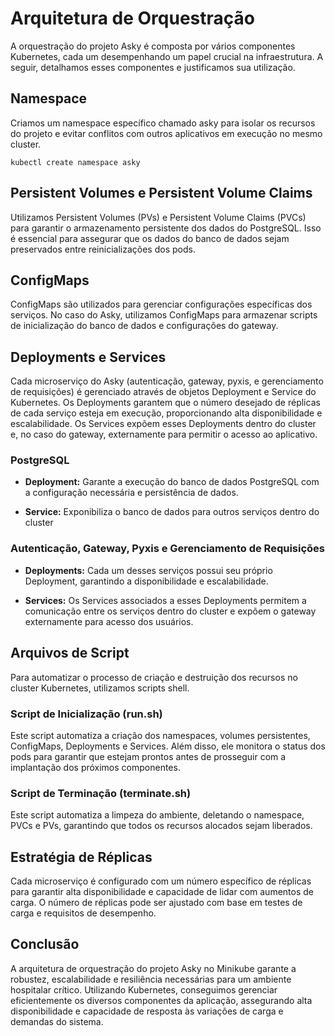 # Arquitetura de Orquestração
A orquestração do projeto Asky é composta por vários componentes Kubernetes, cada um desempenhando um papel crucial na infraestrutura. A seguir, detalhamos esses componentes e justificamos sua utilização.

## Namespace
Criamos um namespace específico chamado asky para isolar os recursos do projeto e evitar conflitos com outros aplicativos em execução no mesmo cluster.

```
kubectl create namespace asky
```

## Persistent Volumes e Persistent Volume Claims
Utilizamos Persistent Volumes (PVs) e Persistent Volume Claims (PVCs) para garantir o armazenamento persistente dos dados do PostgreSQL. Isso é essencial para assegurar que os dados do banco de dados sejam preservados entre reinicializações dos pods.

## ConfigMaps
ConfigMaps são utilizados para gerenciar configurações específicas dos serviços. No caso do Asky, utilizamos ConfigMaps para armazenar scripts de inicialização do banco de dados e configurações do gateway.

## Deployments e Services

Cada microserviço do Asky (autenticação, gateway, pyxis, e gerenciamento de requisições) é gerenciado através de objetos Deployment e Service do Kubernetes. Os Deployments garantem que o número desejado de réplicas de cada serviço esteja em execução, proporcionando alta disponibilidade e escalabilidade. Os Services expõem esses Deployments dentro do cluster e, no caso do gateway, externamente para permitir o acesso ao aplicativo.

### PostgreSQL

- **Deployment:** Garante a execução do banco de dados PostgreSQL com a configuração necessária e persistência de dados.

- **Service:** Exponibiliza o banco de dados para outros serviços dentro do cluster

### Autenticação, Gateway, Pyxis e Gerenciamento de Requisições

- **Deployments:** Cada um desses serviços possui seu próprio Deployment, garantindo a disponibilidade e escalabilidade.

- **Services:** Os Services associados a esses Deployments permitem a comunicação entre os serviços dentro do cluster e expõem o gateway externamente para acesso dos usuários.

## Arquivos de Script
Para automatizar o processo de criação e destruição dos recursos no cluster Kubernetes, utilizamos scripts shell.

### Script de Inicialização (run.sh)
Este script automatiza a criação dos namespaces, volumes persistentes, ConfigMaps, Deployments e Services. Além disso, ele monitora o status dos pods para garantir que estejam prontos antes de prosseguir com a implantação dos próximos componentes.

### Script de Terminação (terminate.sh)
Este script automatiza a limpeza do ambiente, deletando o namespace, PVCs e PVs, garantindo que todos os recursos alocados sejam liberados.

## Estratégia de Réplicas
Cada microserviço é configurado com um número específico de réplicas para garantir alta disponibilidade e capacidade de lidar com aumentos de carga. O número de réplicas pode ser ajustado com base em testes de carga e requisitos de desempenho.

## Conclusão
A arquitetura de orquestração do projeto Asky no Minikube garante a robustez, escalabilidade e resiliência necessárias para um ambiente hospitalar crítico. Utilizando Kubernetes, conseguimos gerenciar eficientemente os diversos componentes da aplicação, assegurando alta disponibilidade e capacidade de resposta às variações de carga e demandas do sistema.
